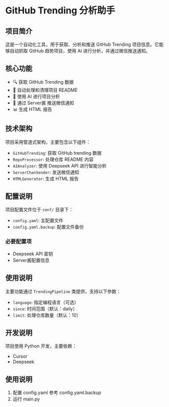 # GitHub Trending 分析助手

## 项目简介
这是一个自动化工具，用于获取、分析和推送 GitHub Trending 项目信息。它能够自动抓取 GitHub 趋势项目，使用 AI 进行分析，并通过微信推送通知。

## 核心功能
- 🔍 获取 GitHub Trending 数据
- 📝 自动处理和清理项目 README
- 🤖 使用 AI 进行项目分析
- 📱 通过 Server酱 推送微信通知
- 📊 生成 HTML 报告

## 技术架构
项目采用管道式架构，主要包含以下组件：
- `GitHubTrending`: 获取 GitHub trending 数据
- `RepoProcessor`: 处理仓库 README 内容
- `AIAnalyzer`: 使用 Deepseek API 进行智能分析
- `ServerChanSender`: 发送微信通知
- `HTMLGenerator`: 生成 HTML 报告

## 配置说明
项目配置文件位于 `conf/` 目录下：
- `config.yaml`: 主配置文件
- `config.yaml.backup`: 配置文件备份

### 必要配置项
- Deepseek API 密钥
- Server酱配置信息

## 使用说明
主要功能通过 `TrendingPipeline` 类提供，支持以下参数：
- `language`: 指定编程语言（可选）
- `since`: 时间范围（默认：daily）
- `limit`: 处理仓库数量（默认：10）

## 开发说明
项目使用 Python 开发，主要依赖：
- Cursor
- Deepseek

## 使用说明
1. 配置 config.yaml 参考 config.yaml.backup
2. 运行 main.py
